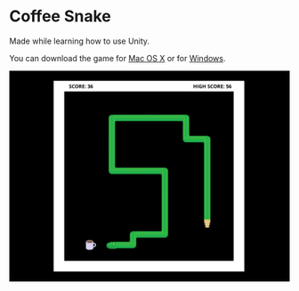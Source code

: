 Coffee Snake
============
Made while learning how to use Unity.

You can download the game for [Mac OS X](https://github.com/gbrixey/coffee-snake/releases/download/v1.0.0/coffee-snake-mac.zip) or for [Windows](https://github.com/gbrixey/coffee-snake/releases/download/v1.0.0/coffee-snake.zip).

![Screenshot of the game](https://github.com/gbrixey/coffee-snake/raw/main/coffee-snake.png)
